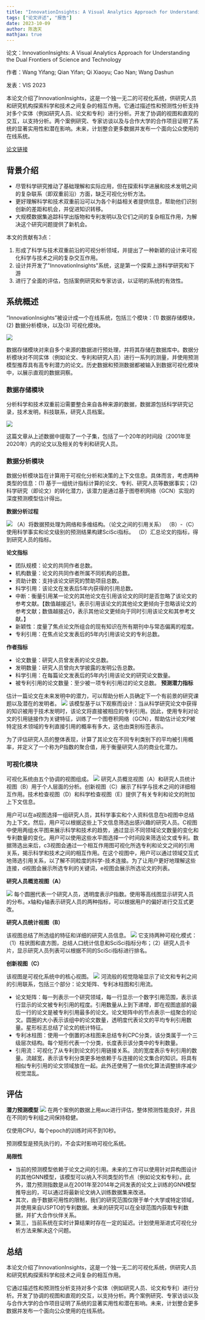```yaml
---
title: "InnovationInsights: A Visual Analytics Approach for Understanding the Dual Frontiers of Science and Technology"
tags: ["论文评述", "报告"]
date: 2023-10-09
author: 陈逸天
mathjax: true
---
```


论文：InnovationInsights: A Visual Analytics Approach for Understanding the Dual Frontiers of Science and Technology

作者：Wang Yifang; Qian Yifan; Qi Xiaoyu; Cao Nan; Wang Dashun

发表：VIS 2023

本论文介绍了InnovationInsights，这是一个独一无二的可视化系统，供研究人员和研究机构探索科学和技术之间复杂的相互作用。它通过描述性和预测性分析支持对多个实体（例如研究人员、论文和专利）进行分析。开发了协调的视图和直观的交互，以支持分析。两个案例研究、专家访谈以及与合作大学的合作项目证明了系统的显著实用性和潜在影响。未来，计划整合更多数据并发布一个面向公众使用的在线系统。

[论文链接](https://browse.arxiv.org/pdf/2308.02933.pdf)

## 背景介绍

- 尽管科学研究推动了基础理解和实际应用，但在探索科学进展和技术发明之间的复杂联系（即双重前沿）方面，缺乏可视化分析方法。
- 更好理解科学和技术双重前沿可以为各个利益相关者提供信息，帮助他们识别创新的差距和机会，并促进知识转移。
- 大规模数据集追踪科学出版物和专利发明以及它们之间的复杂相互作用，为解决这个研究问题提供了新机会。

本文的贡献有3点：
1. 形成了科学与技术双重前沿的可视分析领域，并提出了一种新颖的设计来可视化科学与技术之间的复杂交互作用。
2. 设计并开发了"InnovationInsights"系统，这是第一个探索上游科学研究和下游
3. 进行了全面的评估，包括案例研究和专家访谈，以证明的系统的有效性。

## 系统概述

“InnovationInsights”被设计成一个在线系统，包括三个模块：(1) 数据存储模块，(2) 数据分析模块，以及(3) 可视化模块。

![](./img1.png)

数据存储模块对来自多个来源的数据进行预处理，并将其存储在数据库中。数据分析模块对不同实体（例如论文、专利和研究人员）进行一系列的测量，并使用预测模型推荐具有高专利潜力的论文。历史数据和预测数据都被输入到数据可视化模块中，以展示直观的数据洞察。

### 数据存储模块
分析科学和技术双重前沿需要整合来自各种来源的数据，数据源包括科学研究记录，技术发明，科技联系，研究人员档案。

![](./img2.png)

这篇文章从上述数据中提取了一个子集，包括了一个20年的时间段（2001年至2020年）内的论文以及相关的专利和研究人员。

### 数据分析模块

数据分析模块旨在计算用于可视化分析和决策的上下文信息。具体而言，考虑两种类型的信息：(1) 基于一组统计指标计算的论文、专利、研究人员等数据事实；(2) 科学研究（即论文）的转化潜力，该潜力是通过基于图卷积网络（GCN）实现的深度预测模型估计得出。

**数据分析过程**

![](./img3.png)
（A）将数据预处理为网络和多维结构。（论文之间的引用关系）
（B）-（C）使用科学事实和论文级别的预测结果构建SciSci指标。
（D）汇总论文的指标，得到研究人员的指标。


**论文指标**

- 团队规模：论文的共同作者总数。
- 机构数量：论文的共同作者所属不同机构的总数。
- 资助计数：支持该论文研究的赞助项目总数。
- 科学引用：该论文在发表后5年内获得的引用总数。
- 中断：衡量引用某一论文的其他论文在引用该论文的同时是否忽略了该论文的参考文献。【数值越接近1，表示引用该论文的其他论文更倾向于忽略该论文的参考文献；数值越接近0，表示其他论文更倾向于同时引用该论文和其参考文献。】
- 新颖性：度量了焦点论文所组合的现有知识在所有期刊中与常态偏离的程度。
- 专利引用：在焦点论文发表后的5年内引用该论文的专利总数。

**作者指标**
- 论文数量：研究人员曾发表的论文总数。
- 发明数量：研究人员曾向大学披露的发明公告总数。
- 科学引用：在每篇论文发表后的5年内引用该论文的研究论文数量。
- 被专利引用的论文数量：至少被一项专利引用过的论文总数。
**预测潜力指标**

估计一篇论文在未来发明中的潜力，可以帮助分析人员确定下一个有前景的研究课题以及潜在的发明者。
![](./img4.png)
该模型基于以下观察而设计：当从科学研究论文中获得的知识被用于技术发明时，该论文将直接被相应的专利引用。因此，使用专利对论文的引用链接作为关键特征，训练了一个图卷积网络（GCN），帮助估计论文P被特定技术领域的专利直接引用的概率有多大，这也由类别标签表示。

为了评估研究人员的整体表现，计算了其论文在不同专利类别下的平均被引用概率，并定义了一个称为P指数的聚合值，用于衡量研究人员的商业化潜力。

### 可视化模块

可视化系统由五个协调的视图组成。
![](./img5.png)
研究人员概览视图（A）和研究人员统计视图（B）用于个人层面的分析。创新视图（C）展示了科学与技术之间的详细相互作用。技术检查视图（D）和科学检查视图（E）提供了有关专利和论文的附加上下文信息。

用户可以在a视图选择一组研究人员，其科学事实和个人资料信息在b视图中总结为上下文。然后，用户可以根据这些上下文信息筛选出感兴趣的研究人员。C视图中使用两组水平图来展示科学和技术的趋势，通过显示不同领域论文数量的变化和专利数量的变化。用户可以使用这些水平图选择一个时间段来筛选论文或专利。数据筛选出来后，c3视图会通过一个相互作用图可视化所选专利和论文之间的引用关系，揭示科学和技术之间的相互作用。在这个视图中，用户可以通过领域交互式地筛选引用关系，以了解不同粒度的科学-技术连接。为了让用户更好地理解这些连接，d视图会展示所选专利的关键词，e视图会展示所选论文的列表。

**研究人员概览视图（A）**

![](./img7.png)
每个圆圈代表一个研究人员，透明度表示P指数。使用等高线图显示研究人员的分布。x轴和y轴表示研究人员的两种指标，可以根据用户的偏好进行交互式更改。

**研究人员统计视图（B）**

该视图总结了所选组的特征和详细的研究人员信息。
![](./img8.png)
它支持两种可视化模式：（1）柱状图和直方图，总结人口统计信息和SciSci指标分布；（2）研究人员卡片，显示研究人员列表可以根据不同的SciSci指标进行排名。


**创新视图（C）**

该视图是可视化系统中的核心视图。
![](./img6.png)
河流般的视觉隐喻显示了论文和专利之间的引用联系，包括三个部分：论文矩阵、专利冰柱图和引用流。
- 论文矩阵：每一列表示一个研究领域，每一行显示一个数字引用范围，表示该行显示的论文被专利引用的程度。引用数量从上到下递增，即在视图底部的最后一行的论文是被专利引用最多的论文。论文矩阵中的节点表示一组聚合的论文。圆圈的大小表示该组中的论文数量，透明度代表论文的平均专利引用数量。星形标志总结了论文的统计特征。
- 专利冰柱图：使用一个倒置的冰柱图来总结专利CPC分类，该分类属于一个三级层次结构。每个矩形代表一个分类，长度表示该分类中的专利数量。
- 引用流：可视化了从专利到论文的引用链接关系。流的宽度表示专利引用的数量。流越宽，表示该专利分类更多地依赖于与连接的论文集合的知识。将具有相似专利引用的论文领域放在一起。此外还使用了一些优化算法调整排序减少视觉混乱。
  
## 评估

**潜力预测模型**
![](./img9.png)
在两个案例的数据上用auc进行评估，整体预测性能良好，并且在不同的专利组之间保持稳健。

仅使用CPU，每个epoch的训练时间不到10秒。

预测模型是预先执行的，不会实时影响可视化系统。

**局限性**
- 当前的预测模型依赖于论文之间的引用。未来的工作可以使用针对异构图设计的其他GNN模型，该模型可以纳入不同类型的节点（例如论文和专利）。此外，潜力预测指数是从在2001年至2014年之间发表的论文上训练的GNN模型推导出的，可以通过将最新论文纳入训练数据集来改进。
- 其次，由于数据可用性的限制，我们的研究范围仅限于单个大学或特定领域，并使用来自USPTO的专利数据。未来的研究可以在全球范围内获取专利数据，并扩大合作伙伴关系。
- 第三，当前系统在实时计算结果时存在一定的延迟。计划使用渐进式可视化分析方法来解决这个问题。

## 总结

本论文介绍了InnovationInsights，这是一个独一无二的可视化系统，供研究人员和研究机构探索科学和技术之间复杂的相互作用。

它通过描述性和预测性分析支持对多个实体（例如研究人员、论文和专利）进行分析。开发了协调的视图和直观的交互，以支持分析。两个案例研究、专家访谈以及与合作大学的合作项目证明了系统的显著实用性和潜在影响。未来，计划整合更多数据并发布一个面向公众使用的在线系统。








